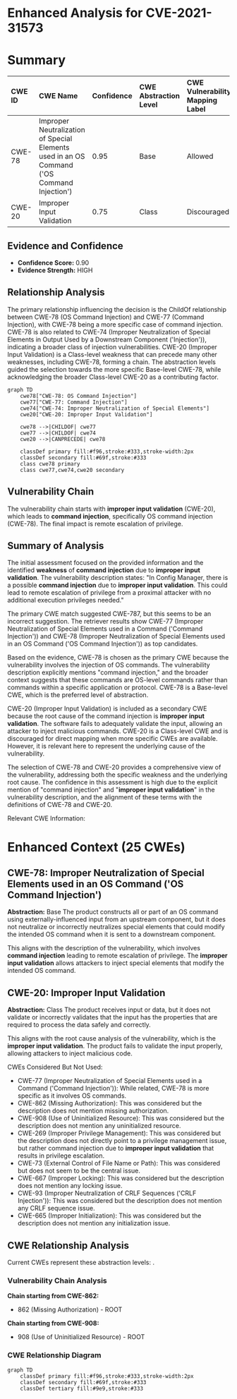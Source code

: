 # Enhanced Analysis for CVE-2021-31573

# Summary
| CWE ID  | CWE Name                                                                                                    | Confidence | CWE Abstraction Level | CWE Vulnerability Mapping Label | CWE-Vulnerability Mapping Notes |
| :-------- | :---------------------------------------------------------------------------------------------------------- | :--------- | :---------------------- | :------------------------------ | :-------------------------------- |
| CWE-78  | Improper Neutralization of Special Elements used in an OS Command ('OS Command Injection')            | 0.95       | Base                    | Allowed                       | Primary CWE                       |
| CWE-20  | Improper Input Validation                                                                                 | 0.75       | Class                   | Discouraged                       | Secondary Candidate           |

## Evidence and Confidence

*   **Confidence Score:** 0.90
*   **Evidence Strength:** HIGH

## Relationship Analysis
The primary relationship influencing the decision is the ChildOf relationship between CWE-78 (OS Command Injection) and CWE-77 (Command Injection), with CWE-78 being a more specific case of command injection. CWE-78 is also related to CWE-74 (Improper Neutralization of Special Elements in Output Used by a Downstream Component ('Injection')), indicating a broader class of injection vulnerabilities. CWE-20 (Improper Input Validation) is a Class-level weakness that can precede many other weaknesses, including CWE-78, forming a chain. The abstraction levels guided the selection towards the more specific Base-level CWE-78, while acknowledging the broader Class-level CWE-20 as a contributing factor.

```mermaid
graph TD
    cwe78["CWE-78: OS Command Injection"]
    cwe77["CWE-77: Command Injection"]
    cwe74["CWE-74: Improper Neutralization of Special Elements"]
    cwe20["CWE-20: Improper Input Validation"]

    cwe78 -->|CHILDOF| cwe77
    cwe77 -->|CHILDOF| cwe74
    cwe20 -->|CANPRECEDE| cwe78

    classDef primary fill:#f96,stroke:#333,stroke-width:2px
    classDef secondary fill:#69f,stroke:#333
    class cwe78 primary
    class cwe77,cwe74,cwe20 secondary
```

## Vulnerability Chain
The vulnerability chain starts with **improper input validation** (CWE-20), which leads to **command injection**, specifically OS command injection (CWE-78). The final impact is remote escalation of privilege.

## Summary of Analysis
The initial assessment focused on the provided information and the identified **weakness** of **command injection** due to **improper input validation**. The vulnerability description states: "In Config Manager, there is a possible **command injection** due to **improper input validation**. This could lead to remote escalation of privilege from a proximal attacker with no additional execution privileges needed."

The primary CWE match suggested CWE-787, but this seems to be an incorrect suggestion.
The retriever results show CWE-77 (Improper Neutralization of Special Elements used in a Command ('Command Injection')) and CWE-78 (Improper Neutralization of Special Elements used in an OS Command ('OS Command Injection')) as top candidates.

Based on the evidence, CWE-78 is chosen as the primary CWE because the vulnerability involves the injection of OS commands. The vulnerability description explicitly mentions "command injection," and the broader context suggests that these commands are OS-level commands rather than commands within a specific application or protocol. CWE-78 is a Base-level CWE, which is the preferred level of abstraction.

CWE-20 (Improper Input Validation) is included as a secondary CWE because the root cause of the command injection is **improper input validation**. The software fails to adequately validate the input, allowing an attacker to inject malicious commands. CWE-20 is a Class-level CWE and is discouraged for direct mapping when more specific CWEs are available. However, it is relevant here to represent the underlying cause of the vulnerability.

The selection of CWE-78 and CWE-20 provides a comprehensive view of the vulnerability, addressing both the specific weakness and the underlying root cause. The confidence in this assessment is high due to the explicit mention of "command injection" and "**improper input validation**" in the vulnerability description, and the alignment of these terms with the definitions of CWE-78 and CWE-20.

Relevant CWE Information:
# Enhanced Context (25 CWEs)

## CWE-78: Improper Neutralization of Special Elements used in an OS Command ('OS Command Injection')
**Abstraction:** Base
The product constructs all or part of an OS command using externally-influenced input from an upstream component, but it does not neutralize or incorrectly neutralizes special elements that could modify the intended OS command when it is sent to a downstream component.

This aligns with the description of the vulnerability, which involves **command injection** leading to remote escalation of privilege. The **improper input validation** allows attackers to inject special elements that modify the intended OS command.

## CWE-20: Improper Input Validation
**Abstraction:** Class
The product receives input or data, but it does not validate or incorrectly validates that the input has the properties that are required to process the data safely and correctly.

This aligns with the root cause analysis of the vulnerability, which is the **improper input validation**. The product fails to validate the input properly, allowing attackers to inject malicious code.

CWEs Considered But Not Used:

*   CWE-77 (Improper Neutralization of Special Elements used in a Command ('Command Injection')): While related, CWE-78 is more specific as it involves OS commands.
*   CWE-862 (Missing Authorization): This was considered but the description does not mention missing authorization.
*   CWE-908 (Use of Uninitialized Resource): This was considered but the description does not mention any uninitialized resource.
*   CWE-269 (Improper Privilege Management): This was considered but the description does not directly point to a privilege management issue, but rather command injection due to **improper input validation** that results in privilege escalation.
*   CWE-73 (External Control of File Name or Path): This was considered but does not seem to be the central issue.
*   CWE-667 (Improper Locking): This was considered but the description does not mention any locking issue.
*   CWE-93 (Improper Neutralization of CRLF Sequences ('CRLF Injection')): This was considered but the description does not mention any CRLF sequence issue.
*   CWE-665 (Improper Initialization): This was considered but the description does not mention any initialization issue.


## CWE Relationship Analysis

Current CWEs represent these abstraction levels: .


### Vulnerability Chain Analysis

**Chain starting from CWE-862:**
- 862 (Missing Authorization) - ROOT


**Chain starting from CWE-908:**
- 908 (Use of Uninitialized Resource) - ROOT



### CWE Relationship Diagram

```mermaid
graph TD
    classDef primary fill:#f96,stroke:#333,stroke-width:2px
    classDef secondary fill:#69f,stroke:#333
    classDef tertiary fill:#9e9,stroke:#333
```